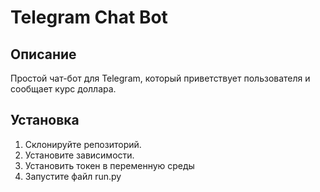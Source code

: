 # Telegram Chat Bot

## Описание
Простой чат-бот для Telegram, который приветствует пользователя и сообщает курс доллара.

## Установка

1. Склонируйте репозиторий.
2. Установите зависимости.
3. Установить токен в переменную среды
4. Запустите файл run.py
